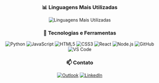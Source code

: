 <div align="center"> 
  <h3>📊 Linguagens Mais Utilizadas</h3>
  <img src="https://github-readme-stats.vercel.app/api/top-langs/?username=mariaedfarias&layout=compact&theme=radical" alt="Linguagens Mais Utilizadas">
  
  <h3>🚀 Tecnologias e Ferramentas</h3>
  <p>
    <img src="https://img.shields.io/badge/-Python-3776AB?style=flat-square&logo=python&logoColor=white" alt="Python">
    <img src="https://img.shields.io/badge/-JavaScript-F7DF1E?style=flat-square&logo=javascript&logoColor=black" alt="JavaScript">
    <img src="https://img.shields.io/badge/-HTML5-E34F26?style=flat-square&logo=html5&logoColor=white" alt="HTML5">
    <img src="https://img.shields.io/badge/-CSS3-1572B6?style=flat-square&logo=css3&logoColor=white" alt="CSS3">
    <img src="https://img.shields.io/badge/-React-61DAFB?style=flat-square&logo=react&logoColor=white" alt="React">
    <img src="https://img.shields.io/badge/-Node.js-339933?style=flat-square&logo=node.js&logoColor=white" alt="Node.js">
    <img src="https://img.shields.io/badge/-GitHub-181717?style=flat-square&logo=github&logoColor=white" alt="GitHub">
    <img src="https://img.shields.io/badge/-VS_Code-007ACC?style=flat-square&logo=visual-studio-code&logoColor=white" alt="VS Code">
  </p>
  
  <h3>📫 Contato</h3>
  <p>
    <a href="mailto:mariaeduardamff@outlook.com.br"><img src="https://img.shields.io/badge/-Outlook-0078D4?style=flat-square&logo=microsoft-outlook&logoColor=white" alt="Outlook"></a>
    <a href="https://www.linkedin.com/in/maria-eduarda-farias-92150324b/" target="_blank"><img src="https://img.shields.io/badge/-LinkedIn-0077B5?style=flat-square&logo=linkedin&logoColor=white" alt="LinkedIn"></a>
  </p>
</div>
